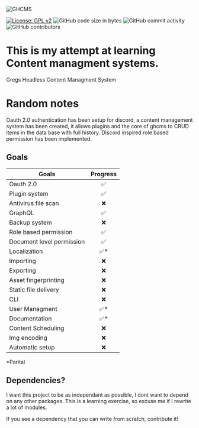 
![GHCMS](https://raw.githubusercontent.com/GrzegorzManiak/GHCMS/master/GHcms.png)

[![License: GPL v2](https://img.shields.io/badge/License-GPL_v2-blue.svg)](https://www.gnu.org/licenses/old-licenses/gpl-2.0.en.html) 
![GitHub code size in bytes](https://img.shields.io/github/languages/code-size/GrzegorzManiak/GHCMS)
![GitHub commit activity](https://img.shields.io/github/commit-activity/w/GrzegorzManiak/GHCMS)
![GitHub contributors](https://img.shields.io/github/contributors/GrzegorzManiak/GHCMS)

# This is my attempt at learning Content managment systems.

Gregs
Headless
Content
Managment
System

# Random notes

Oauth 2.0 authentication has been setup for discord, a content management system has been created, it allows plugins and the core of ghcms to CRUD items in the data base with full history.
Discord inspired role based permission has been implemented.

## Goals

| Goals | Progress |
| ------------- |:-------------:|
| Oauth 2.0             | ✅ |
| Plugin system         | ✅ |
| Antivirus file scan   | ❌ |
| GraphQL               | ✅ |
| Backup system         | ❌ |
| Role based permission | ✅ |
| Document level permission | ✅ |
| Localization          | ✅* |
| Importing             | ❌ |
| Exporting             | ❌ |
| Asset fingerprinting  | ❌ |
| Static file delivery  | ❌ |
| CLI                   | ❌ |
| User Managment        | ✅* |
| Documentation         | ✅* |
| Content Scheduling    | ❌ |
| Img encoding          | ❌ |
| Automatic setup       | ❌ |

*Parital

## Dependencies?

I want this project to be as independant as possible, I dont want to depend on any other packages.
This is a learning exercise, so excuse me if I rewrite a lot of modules.

If you see a dependency that you can write from scratch, contribute it!
